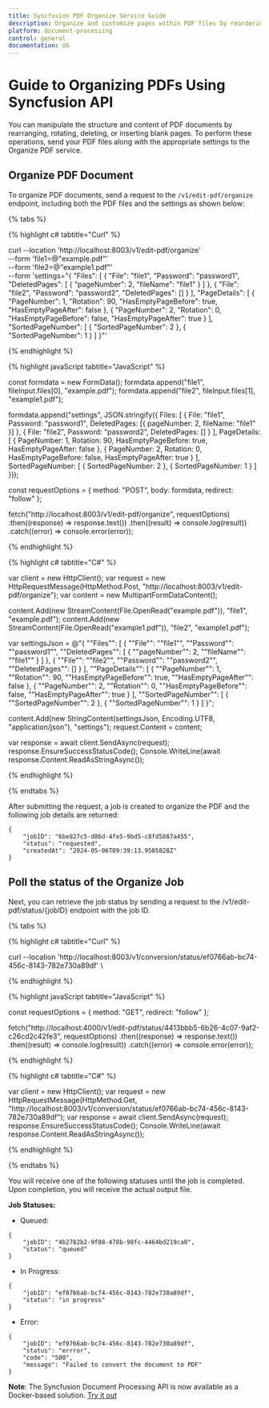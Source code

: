 ```yaml
---
title: Syncfusion PDF Organize Service Guide
description: Organize and customize pages within PDF files by reordering, rotating, deleting, or inserting blank pages using the PDF Organize Service.
platform: document-processing
control: general
documentation: UG
---
```


# Guide to Organizing PDFs Using Syncfusion API

You can manipulate the structure and content of PDF documents by rearranging, rotating, deleting, or inserting blank pages. To perform these operations, send your PDF files along with the appropriate settings to the Organize PDF service.

## Organize PDF Document

To organize PDF documents, send a request to the `/v1/edit-pdf/organize` endpoint, including both the PDF files and the settings as shown below:

{% tabs %}

{% highlight c# tabtitle="Curl" %}

curl --location 'http://localhost:8003/v1/edit-pdf/organize' \
--form 'file1=@"example.pdf"' \
--form 'file2=@"example1.pdf"' \
--form 'settings="{
  \"Files\": [
    {
      \"File\": \"file1\",
      \"Password\": \"password1\",
      \"DeletedPages\": [
        { \"pageNumber\": 2, \"fileName\": \"file1\" }
      ]
    },
    {
      \"File\": \"file2\",
      \"Password\": \"password2\",
      \"DeletedPages\": []
    }
  ],
  \"PageDetails\": [
    {
      \"PageNumber\": 1,
      \"Rotation\": 90,
      \"HasEmptyPageBefore\": true,
      \"HasEmptyPageAfter\": false
    },
    {
      \"PageNumber\": 2,
      \"Rotation\": 0,
      \"HasEmptyPageBefore\": false,
      \"HasEmptyPageAfter\": true
    }
  ],
  \"SortedPageNumber\": [
    { \"SortedPageNumber\": 2 },
    { \"SortedPageNumber\": 1 }
  ]
}"'

{% endhighlight %}

{% highlight javaScript tabtitle="JavaScript" %}

const formdata = new FormData();
formdata.append("file1", fileInput.files[0], "example.pdf");
formdata.append("file2", fileInput.files[1], "example1.pdf");

formdata.append("settings", JSON.stringify({
  Files: [
    {
      File: "file1",
      Password: "password1",
      DeletedPages: [{ pageNumber: 2, fileName: "file1" }]
    },
    {
      File: "file2",
      Password: "password2",
      DeletedPages: []
    }
  ],
  PageDetails: [
    {
      PageNumber: 1,
      Rotation: 90,
      HasEmptyPageBefore: true,
      HasEmptyPageAfter: false
    },
    {
      PageNumber: 2,
      Rotation: 0,
      HasEmptyPageBefore: false,
      HasEmptyPageAfter: true
    }
  ],
  SortedPageNumber: [
    { SortedPageNumber: 2 },
    { SortedPageNumber: 1 }
  ]
}));

const requestOptions = {
  method: "POST",
  body: formdata,
  redirect: "follow"
};

fetch("http://localhost:8003/v1/edit-pdf/organize", requestOptions)
  .then((response) => response.text())
  .then((result) => console.log(result))
  .catch((error) => console.error(error));

{% endhighlight %}

{% highlight c# tabtitle="C#" %}

var client = new HttpClient();
var request = new HttpRequestMessage(HttpMethod.Post, "http://localhost:8003/v1/edit-pdf/organize");
var content = new MultipartFormDataContent();

content.Add(new StreamContent(File.OpenRead("example.pdf")), "file1", "example.pdf");
content.Add(new StreamContent(File.OpenRead("example1.pdf")), "file2", "example1.pdf");

var settingsJson = @"{
  ""Files"": [
    {
      ""File"": ""file1"",
      ""Password"": ""password1"",
      ""DeletedPages"": [
        { ""pageNumber"": 2, ""fileName"": ""file1"" }
      ]
    },
    {
      ""File"": ""file2"",
      ""Password"": ""password2"",
      ""DeletedPages"": []
    }
  ],
  ""PageDetails"": [
    {
      ""PageNumber"": 1,
      ""Rotation"": 90,
      ""HasEmptyPageBefore"": true,
      ""HasEmptyPageAfter"": false
    },
    {
      ""PageNumber"": 2,
      ""Rotation"": 0,
      ""HasEmptyPageBefore"": false,
      ""HasEmptyPageAfter"": true
    }
  ],
  ""SortedPageNumber"": [
    { ""SortedPageNumber"": 2 },
    { ""SortedPageNumber"": 1 }
  ]
}";

content.Add(new StringContent(settingsJson, Encoding.UTF8, "application/json"), "settings");
request.Content = content;

var response = await client.SendAsync(request);
response.EnsureSuccessStatusCode();
Console.WriteLine(await response.Content.ReadAsStringAsync());

{% endhighlight %}

{% endtabs %}

After submitting the request, a job is created to organize the PDF and the following job details are returned:

```
{
    "jobID": "6be827c5-d86d-4fe5-9bd5-c8fd5887a455",
    "status": "requested",
    "createdAt": "2024-05-06T09:39:13.9505828Z"
}
```

## Poll the status of the Organize Job

Next, you can retrieve the job status by sending a request to the /v1/edit-pdf/status/{jobID} endpoint with the job ID.

{% tabs %}

{% highlight c# tabtitle="Curl" %}

curl --location 'http://localhost:8003/v1/conversion/status/ef0766ab-bc74-456c-8143-782e730a89df' \

{% endhighlight %}

{% highlight javaScript tabtitle="JavaScript" %}

const requestOptions = {
  method: "GET",
  redirect: "follow"
};

fetch("http://localhost:4000/v1/edit-pdf/status/4413bbb5-6b26-4c07-9af2-c26cd2c42fe3", requestOptions)
  .then((response) => response.text())
  .then((result) => console.log(result))
  .catch((error) => console.error(error));

{% endhighlight %} 

{% highlight c# tabtitle="C#" %}

var client = new HttpClient();
var request = new HttpRequestMessage(HttpMethod.Get, "http://localhost:8003/v1/conversion/status/ef0766ab-bc74-456c-8143-782e730a89df");
var response = await client.SendAsync(request);
response.EnsureSuccessStatusCode();
Console.WriteLine(await response.Content.ReadAsStringAsync());

{% endhighlight %} 

{% endtabs %}

You will receive one of the following statuses until the job is completed. Upon completion, you will receive the actual output file.

**Job Statuses:**

- Queued:

```
{
    "jobID": "4b2782b2-9f08-478b-98fc-4464bd219ca0",
    "status": "queued"
}
```
- In Progress:

```
{
    "jobID": "ef0766ab-bc74-456c-8143-782e730a89df",
    "status": "in progress"
}
```
- Error:

```
{
    "jobID": "ef0766ab-bc74-456c-8143-782e730a89df",
    "status": "errror",
    "code": "500",
    "message": "Failed to convert the document to PDF"        
}
```

**Note**: The Syncfusion Document Processing API is now available as a Docker-based solution. [Try it out](https://hub.docker.com/r/syncfusion/document-processing-apis)